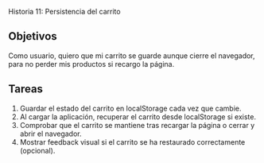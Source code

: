 Historia 11: Persistencia del carrito

## Objetivos
Como usuario, quiero que mi carrito se guarde aunque cierre el navegador, para no perder mis productos si recargo la página.

## Tareas
1) Guardar el estado del carrito en localStorage cada vez que cambie.
2) Al cargar la aplicación, recuperar el carrito desde localStorage si existe.
3) Comprobar que el carrito se mantiene tras recargar la página o cerrar y abrir el navegador.
4) Mostrar feedback visual si el carrito se ha restaurado correctamente (opcional).